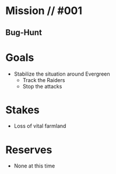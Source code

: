 # Mission // #001
## Bug-Hunt

# Goals
- Stabilize the situation around Evergreen
  - Track the Raiders
  - Stop the attacks

# Stakes
- Loss of vital farmland

# Reserves
- None at this time